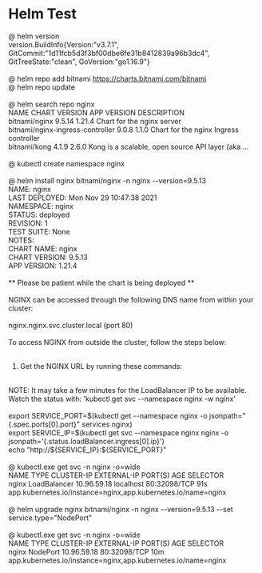 # Helm Test

@ helm version<br>
version.BuildInfo{Version:"v3.7.1", GitCommit:"1d11fcb5d3f3bf00dbe6fe31b8412839a96b3dc4", GitTreeState:"clean", GoVersion:"go1.16.9"}<br>
<br>
@ helm repo add bitnami https://charts.bitnami.com/bitnami<br>
@ helm repo update<br>
<br>
@ helm search repo nginx<br>
NAME                                    CHART VERSION   APP VERSION     DESCRIPTION<br>
bitnami/nginx                           9.5.14          1.21.4          Chart for the nginx server<br>
bitnami/nginx-ingress-controller        9.0.8           1.1.0           Chart for the nginx Ingress controller<br>
bitnami/kong                            4.1.9           2.6.0           Kong is a scalable, open source API layer (aka ...<br>
<br>
@ kubectl create namespace nginx<br>
<br>
@ helm install nginx bitnami/nginx -n nginx --version=9.5.13<br>
NAME: nginx<br>
LAST DEPLOYED: Mon Nov 29 10:47:38 2021<br>
NAMESPACE: nginx<br>
STATUS: deployed<br>
REVISION: 1<br>
TEST SUITE: None<br>
NOTES:<br>
CHART NAME: nginx<br>
CHART VERSION: 9.5.13<br>
APP VERSION: 1.21.4<br>
<br>
** Please be patient while the chart is being deployed **<br>
<br>
NGINX can be accessed through the following DNS name from within your cluster:<br>
<br>
    nginx.nginx.svc.cluster.local (port 80)<br>
<br>
To access NGINX from outside the cluster, follow the steps below:<br>
<br>
1. Get the NGINX URL by running these commands:<br>
<br>
  NOTE: It may take a few minutes for the LoadBalancer IP to be available.<br>
        Watch the status with: 'kubectl get svc --namespace nginx -w nginx'<br>
<br>
    export SERVICE_PORT=$(kubectl get --namespace nginx -o jsonpath="{.spec.ports[0].port}" services nginx)<br>
    export SERVICE_IP=$(kubectl get svc --namespace nginx nginx -o jsonpath='{.status.loadBalancer.ingress[0].ip}')<br>
    echo "http://${SERVICE_IP}:${SERVICE_PORT}"
<br>
<br>
@ kubectl.exe get svc -n nginx -o=wide<br>
NAME    TYPE           CLUSTER-IP    EXTERNAL-IP   PORT(S)        AGE   SELECTOR<br>
nginx   LoadBalancer   10.96.59.18   localhost     80:32098/TCP   91s   app.kubernetes.io/instance=nginx,app.kubernetes.io/name=nginx<br>
<br>
@ helm upgrade nginx bitnami/nginx -n nginx --version=9.5.13 --set service.type="NodePort"<br>
<br>
@ kubectl.exe get svc -n nginx -o=wide<br>
NAME    TYPE       CLUSTER-IP    EXTERNAL-IP   PORT(S)        AGE   SELECTOR<br>
nginx   NodePort   10.96.59.18   <none>        80:32098/TCP   10m   app.kubernetes.io/instance=nginx,app.kubernetes.io/name=nginx<br>
